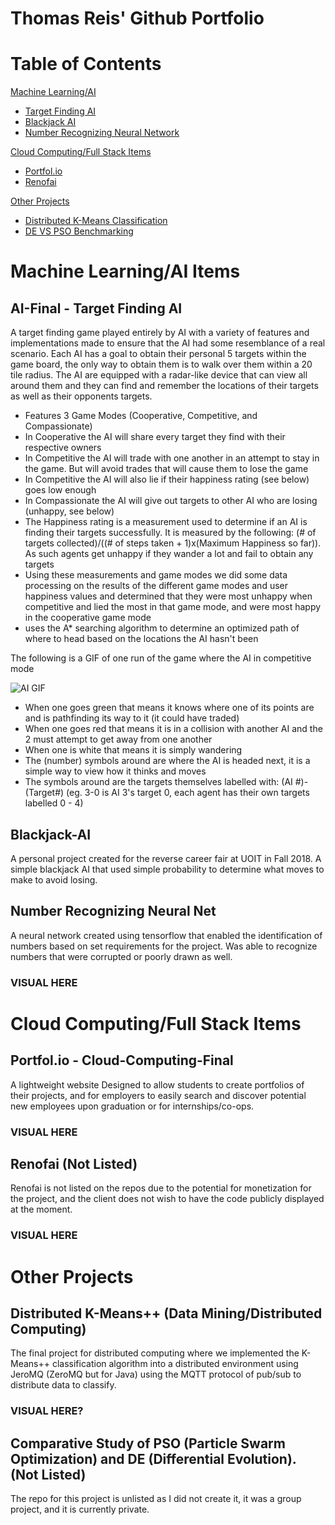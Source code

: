 # Thomas Reis' Github Portfolio

# Table of Contents
[Machine Learning/AI](#ml-ai)  
* [Target Finding AI](#ai-final)  
* [Blackjack AI](#blackjack-ai)  
* [Number Recognizing Neural Network](#neural-net)

[Cloud Computing/Full Stack Items](#full-stack)  
* [Portfol.io](#cloud-computing-final)
* [Renofai](#renofai)

[Other Projects](#other-projects)  
* [Distributed K-Means Classification](#d-k-means)
* [DE VS PSO Benchmarking](#de-pso)

<a name="ml-ai"/>  

# Machine Learning/AI Items 
<a name="ai-final"/>  

## AI-Final - Target Finding AI 
A target finding game played entirely by AI with a variety of features and implementations made to ensure that the AI had some resemblance of a real scenario. Each AI has a goal to obtain their personal 5 targets within the game board, the only way to obtain them is to walk over them within a 20 tile radius. The AI are equipped with a radar-like device that can view all around them and they can find and remember the locations of their targets as well as their opponents targets.
* Features 3 Game Modes (Cooperative, Competitive, and Compassionate)
* In Cooperative the AI will share every target they find with their respective owners
* In Competitive the AI will trade with one another in an attempt to stay in the game. But will avoid trades that will cause them to lose the game
* In Competitive the AI will also lie if their happiness rating (see below) goes low enough
* In Compassionate the AI will give out targets to other AI who are losing (unhappy, see below)
* The Happiness rating is a measurement used to determine if an AI is finding their targets successfully. It is measured by the following: (# of targets collected)/((# of steps taken + 1)x(Maximum Happiness so far)). As such agents get unhappy if they wander a lot and fail to obtain any targets
* Using these measurements and game modes we did some data processing on the results of the different game modes and user happiness values and determined that they were most unhappy when competitive and lied the most in that game mode, and were most happy in the cooperative game mode
* uses the A* searching algorithm to determine an optimized path of where to head based on the locations the AI hasn't been

<a/>
The following is a GIF of one run of the game where the AI in competitive mode  

![AI GIF](https://i.imgur.com/2alhh68.gif)
* When one goes green that means it knows where one of its points are and is pathfinding its way to it (it could have traded)
* When one goes red that means it is in a collision with another AI and the 2 must attempt to get away from one another
* When one is white that means it is simply wandering
* The (number) symbols around are where the AI is headed next, it is a simple way to view how it thinks and moves
* The symbols around are the targets themselves labelled with: (AI #)-(Target#) (eg. 3-0 is AI 3's target 0, each agent has their own targets labelled 0 - 4)
<a name="blackjack-ai"/>  

## Blackjack-AI 
A personal project created for the reverse career fair at UOIT in Fall 2018. A simple blackjack AI that used simple probability to determine what moves to make to avoid losing.
  
<a name="neural-net"/>  

## Number Recognizing Neural Net 
A neural network created using tensorflow that enabled the identification of numbers based on set requirements for the project. Was able to recognize numbers that were corrupted or poorly drawn as well.

### VISUAL HERE
  
<a name="full-stack"/>  

# Cloud Computing/Full Stack Items 
## Portfol.io - Cloud-Computing-Final <a name="cloud-computing-final"/>
A lightweight website Designed to allow students to create portfolios of their projects, and for employers to easily search and discover potential new employees upon graduation or for internships/co-ops.

### VISUAL HERE

<a name="renofai"/>  

## Renofai (Not Listed)  
Renofai is not listed on the repos due to the potential for monetization for the project, and the client does not wish to have the code publicly displayed at the moment.

### VISUAL HERE

# Other Projects
<a name="d-k-means"/>  

## Distributed K-Means++ (Data Mining/Distributed Computing) 
The final project for distributed computing where we implemented the K-Means++ classification algorithm into a distributed environment using JeroMQ (ZeroMQ but for Java) using the MQTT protocol of pub/sub to distribute data to classify.

### VISUAL HERE?

<a name="de-pso"/>  

## Comparative Study of PSO (Particle Swarm Optimization) and DE (Differential Evolution). (Not Listed) 
The repo for this project is unlisted as I did not create it, it was a group project, and it is currently private.
